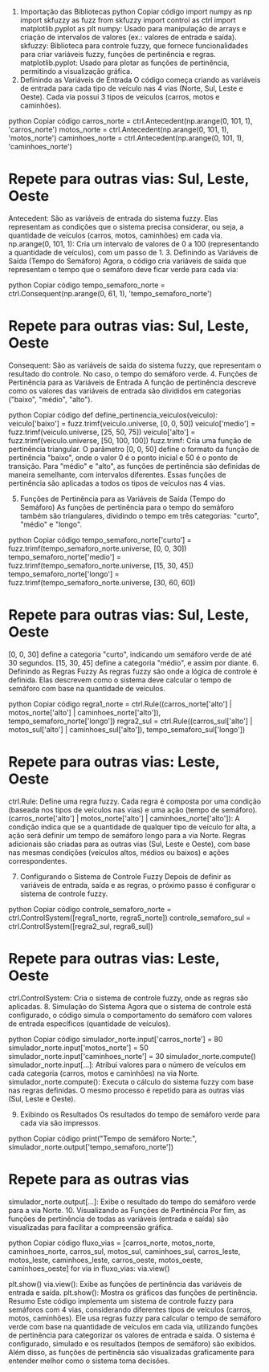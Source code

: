 
1. Importação das Bibliotecas
python
Copiar código
import numpy as np
import skfuzzy as fuzz
from skfuzzy import control as ctrl
import matplotlib.pyplot as plt
numpy: Usado para manipulação de arrays e criação de intervalos de valores (ex.: valores de entrada e saída).
skfuzzy: Biblioteca para controle fuzzy, que fornece funcionalidades para criar variáveis fuzzy, funções de pertinência e regras.
matplotlib.pyplot: Usado para plotar as funções de pertinência, permitindo a visualização gráfica.
2. Definindo as Variáveis de Entrada
O código começa criando as variáveis de entrada para cada tipo de veículo nas 4 vias (Norte, Sul, Leste e Oeste). Cada via possui 3 tipos de veículos (carros, motos e caminhões).

python
Copiar código
carros_norte = ctrl.Antecedent(np.arange(0, 101, 1), 'carros_norte')
motos_norte = ctrl.Antecedent(np.arange(0, 101, 1), 'motos_norte')
caminhoes_norte = ctrl.Antecedent(np.arange(0, 101, 1), 'caminhoes_norte')
# Repete para outras vias: Sul, Leste, Oeste
Antecedent: São as variáveis de entrada do sistema fuzzy. Elas representam as condições que o sistema precisa considerar, ou seja, a quantidade de veículos (carros, motos, caminhões) em cada via.
np.arange(0, 101, 1): Cria um intervalo de valores de 0 a 100 (representando a quantidade de veículos), com um passo de 1.
3. Definindo as Variáveis de Saída (Tempo do Semáforo)
Agora, o código cria variáveis de saída que representam o tempo que o semáforo deve ficar verde para cada via:

python
Copiar código
tempo_semaforo_norte = ctrl.Consequent(np.arange(0, 61, 1), 'tempo_semaforo_norte')
# Repete para outras vias: Sul, Leste, Oeste
Consequent: São as variáveis de saída do sistema fuzzy, que representam o resultado do controle. No caso, o tempo do semáforo verde.
4. Funções de Pertinência para as Variáveis de Entrada
A função de pertinência descreve como os valores das variáveis de entrada são divididos em categorias ("baixo", "médio", "alto").

python
Copiar código
def define_pertinencia_veiculos(veiculo):
    veiculo['baixo'] = fuzz.trimf(veiculo.universe, [0, 0, 50])
    veiculo['medio'] = fuzz.trimf(veiculo.universe, [25, 50, 75])
    veiculo['alto'] = fuzz.trimf(veiculo.universe, [50, 100, 100])
fuzz.trimf: Cria uma função de pertinência triangular. O parâmetro [0, 0, 50] define o formato da função de pertinência "baixo", onde o valor 0 é o ponto inicial e 50 é o ponto de transição.
Para "médio" e "alto", as funções de pertinência são definidas de maneira semelhante, com intervalos diferentes.
Essas funções de pertinência são aplicadas a todos os tipos de veículos nas 4 vias.

5. Funções de Pertinência para as Variáveis de Saída (Tempo do Semáforo)
As funções de pertinência para o tempo do semáforo também são triangulares, dividindo o tempo em três categorias: "curto", "médio" e "longo".

python
Copiar código
tempo_semaforo_norte['curto'] = fuzz.trimf(tempo_semaforo_norte.universe, [0, 0, 30])
tempo_semaforo_norte['medio'] = fuzz.trimf(tempo_semaforo_norte.universe, [15, 30, 45])
tempo_semaforo_norte['longo'] = fuzz.trimf(tempo_semaforo_norte.universe, [30, 60, 60])
# Repete para outras vias: Sul, Leste, Oeste
[0, 0, 30] define a categoria "curto", indicando um semáforo verde de até 30 segundos.
[15, 30, 45] define a categoria "médio", e assim por diante.
6. Definindo as Regras Fuzzy
As regras fuzzy são onde a lógica de controle é definida. Elas descrevem como o sistema deve calcular o tempo de semáforo com base na quantidade de veículos.

python
Copiar código
regra1_norte = ctrl.Rule((carros_norte['alto'] | motos_norte['alto'] | caminhoes_norte['alto']), tempo_semaforo_norte['longo'])
regra2_sul = ctrl.Rule((carros_sul['alto'] | motos_sul['alto'] | caminhoes_sul['alto']), tempo_semaforo_sul['longo'])
# Repete para outras vias: Leste, Oeste
ctrl.Rule: Define uma regra fuzzy. Cada regra é composta por uma condição (baseada nos tipos de veículos nas vias) e uma ação (tempo de semáforo).
(carros_norte['alto'] | motos_norte['alto'] | caminhoes_norte['alto']): A condição indica que se a quantidade de qualquer tipo de veículo for alta, a ação será definir um tempo de semáforo longo para a via Norte.
Regras adicionais são criadas para as outras vias (Sul, Leste e Oeste), com base nas mesmas condições (veículos altos, médios ou baixos) e ações correspondentes.

7. Configurando o Sistema de Controle Fuzzy
Depois de definir as variáveis de entrada, saída e as regras, o próximo passo é configurar o sistema de controle fuzzy.

python
Copiar código
controle_semaforo_norte = ctrl.ControlSystem([regra1_norte, regra5_norte])
controle_semaforo_sul = ctrl.ControlSystem([regra2_sul, regra6_sul])
# Repete para outras vias: Leste, Oeste
ctrl.ControlSystem: Cria o sistema de controle fuzzy, onde as regras são aplicadas.
8. Simulação do Sistema
Agora que o sistema de controle está configurado, o código simula o comportamento do semáforo com valores de entrada específicos (quantidade de veículos).

python
Copiar código
simulador_norte.input['carros_norte'] = 80
simulador_norte.input['motos_norte'] = 50
simulador_norte.input['caminhoes_norte'] = 30
simulador_norte.compute()
simulador_norte.input[...]: Atribui valores para o número de veículos em cada categoria (carros, motos e caminhões) na via Norte.
simulador_norte.compute(): Executa o cálculo do sistema fuzzy com base nas regras definidas.
O mesmo processo é repetido para as outras vias (Sul, Leste e Oeste).

9. Exibindo os Resultados
Os resultados do tempo de semáforo verde para cada via são impressos.

python
Copiar código
print("Tempo de semáforo Norte:", simulador_norte.output['tempo_semaforo_norte'])
# Repete para as outras vias
simulador_norte.output[...]: Exibe o resultado do tempo do semáforo verde para a via Norte.
10. Visualizando as Funções de Pertinência
Por fim, as funções de pertinência de todas as variáveis (entrada e saída) são visualizadas para facilitar a compreensão gráfica.

python
Copiar código
fluxo_vias = [carros_norte, motos_norte, caminhoes_norte, carros_sul, motos_sul, caminhoes_sul, carros_leste, motos_leste, caminhoes_leste, carros_oeste, motos_oeste, caminhoes_oeste]
for via in fluxo_vias:
    via.view()

plt.show()
via.view(): Exibe as funções de pertinência das variáveis de entrada e saída.
plt.show(): Mostra os gráficos das funções de pertinência.
Resumo
Este código implementa um sistema de controle fuzzy para semáforos com 4 vias, considerando diferentes tipos de veículos (carros, motos, caminhões). Ele usa regras fuzzy para calcular o tempo de semáforo verde com base na quantidade de veículos em cada via, utilizando funções de pertinência para categorizar os valores de entrada e saída. O sistema é configurado, simulado e os resultados (tempos de semáforo) são exibidos. Além disso, as funções de pertinência são visualizadas graficamente para entender melhor como o sistema toma decisões.



